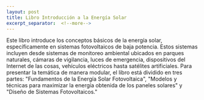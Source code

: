 ```yaml
---
layout: post
title: Libro Introducción a la Energía Solar
excerpt_separator:  <!--more-->
---
```




Este libro introduce los conceptos básicos de la energía solar, específicamente en sistemas fotovoltaicos de baja potencia. Estos sistemas incluyen desde sistemas de monitoreo ambiental ubicados en parques naturales, cámaras de vigilancia, luces de emergencia, dispositivos del Internet de las cosas, vehículos eléctricos hasta satélites artificiales. Para presentar la temática de manera modular, el libro está dividido en tres partes: "Fundamentos de la Energía Solar Fotovoltaica", "Modelos y técnicas para maximizar la energía obtenida de los paneles solares" y "Diseño de Sistemas Fotovoltaicos."
